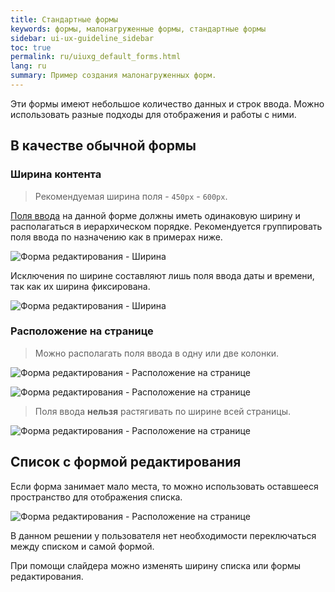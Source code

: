 ```yaml
---
title: Стандартные формы
keywords: формы, малонагруженные формы, стандартные формы
sidebar: ui-ux-guideline_sidebar
toc: true
permalink: ru/uiuxg_default_forms.html
lang: ru
summary: Пример создания малонагруженных форм.
---
```


Эти формы имеют небольшое количество данных и строк ввода. Можно использовать разные подходы для отображения и работы с ними.

## В качестве обычной формы

### Ширина контента

> Рекомендуемая ширина поля - `450px` - `600px`.

[Поля ввода](uiuxg_input_fields.ru.md) на данной форме должны иметь одинаковую ширину и располагаться в иерархическом порядке. Рекомендуется группировать поля ввода по назначению как в примерах ниже.

![Форма редактирования - Ширина](/images/pages/guides/ui-ux-guideline/uiuxg_default_forms/1.png)

Исключения по ширине составляют лишь поля ввода даты и времени, так как их ширина фиксирована.

![Форма редактирования - Ширина](/images/pages/guides/ui-ux-guideline/uiuxg_default_forms/2.png)

### Расположение на странице

> Можно располагать поля ввода в одну или две колонки.

![Форма редактирования - Расположение на странице](/images/pages/guides/ui-ux-guideline/uiuxg_default_forms/4.png)

![Форма редактирования - Расположение на странице](/images/pages/guides/ui-ux-guideline/uiuxg_default_forms/3.png)

> Поля ввода **нельзя** растягивать по ширине всей страницы.

![Форма редактирования - Расположение на странице](/images/pages/guides/ui-ux-guideline/uiuxg_default_forms/5.png)

## Список с формой редактирования

Если форма занимает мало места, то можно использовать оставшееся пространство для отображения списка.

![Форма редактирования - Расположение на странице](/images/pages/guides/ui-ux-guideline/uiuxg_default_forms/6.png)

В данном решении у пользователя нет необходимости переключаться между списком и самой формой.

При помощи слайдера можно изменять ширину списка или формы редактирования.
